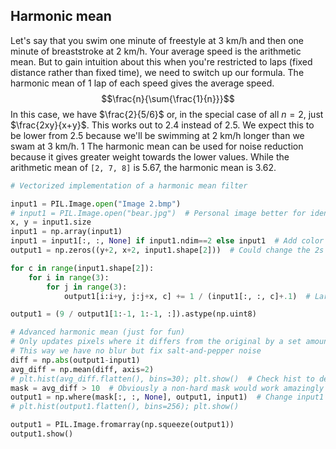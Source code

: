 ## Harmonic mean
Let's say that you swim one minute of freestyle at 3 km/h and then one minute of breaststroke at 2 km/h.  Your average speed is the arithmetic mean.  But to gain intuition about this when you're restricted to laps (fixed distance rather than fixed time), we need to switch up our formula.  The harmonic mean of 1 lap of each speed gives the average speed.
$$\frac{n}{\sum{\frac{1}{n}}}$$
In this case, we have $\frac{2}{5/6}$ or, in the special case of all $n=2$, just $\frac{2xy}{x+y}$.  This works out to 2.4 instead of 2.5.  We expect this to be lower from 2.5 because we'll be swimming at 2 km/h longer than we swam at 3 km/h.
1
The harmonic mean can be used for noise reduction because it gives greater weight towards the lower values.  While the arithmetic mean of `[2, 7, 8]` is 5.67, the harmonic mean is 3.62.

```python
# Vectorized implementation of a harmonic mean filter

input1 = PIL.Image.open("Image 2.bmp")
# input1 = PIL.Image.open("bear.jpg")  # Personal image better for identifying effectiveness of filter
x, y = input1.size
input1 = np.array(input1)
input1 = input1[:, :, None] if input1.ndim==2 else input1  # Add color dim to Ls
output1 = np.zeros((y+2, x+2, input1.shape[2]))  # Could change the 2s and 3s to be dynamic if you wanted

for c in range(input1.shape[2]):
    for i in range(3):
        for j in range(3):
            output1[i:i+y, j:j+x, c] += 1 / (input1[:, :, c]+.1)  # Larger value for better noise reduction

output1 = (9 / output1[1:-1, 1:-1, :]).astype(np.uint8)

# Advanced harmonic mean (just for fun)
# Only updates pixels where it differs from the original by a set amount
# This way we have no blur but fix salt-and-pepper noise
diff = np.abs(output1-input1)
avg_diff = np.mean(diff, axis=2)
# plt.hist(avg_diff.flatten(), bins=30); plt.show()  # Check hist to decide cutoff
mask = avg_diff > 10  # Obviously a non-hard mask would work amazingly but 10 is fine enough
output1 = np.where(mask[:, :, None], output1, input1)  # Change input1 to 0 to check diff
# plt.hist(output1.flatten(), bins=256); plt.show()

output1 = PIL.Image.fromarray(np.squeeze(output1))
output1.show()

```